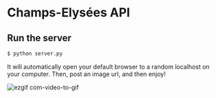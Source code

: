 # Champs-Elysées API

## Run the server

```sh
$ python server.py
```

It will automatically open your default browser to a random localhost on your computer. Then, post an image url, and then enjoy!

![ezgif com-video-to-gif](https://user-images.githubusercontent.com/34337781/62722335-8084b500-ba0e-11e9-816f-27d7a4bc4984.gif)